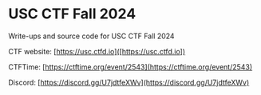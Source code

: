 # USC CTF Fall 2024

Write-ups and source code for USC CTF Fall 2024

CTF website: [https://usc.ctfd.io]([https://usc.ctfd.io])

CTFTime: [https://ctftime.org/event/2543](https://ctftime.org/event/2543)

Discord: [https://discord.gg/U7jdtfeXWv](https://discord.gg/U7jdtfeXWv)
